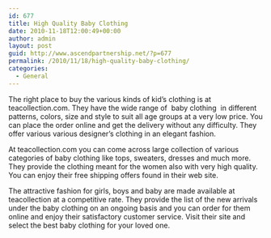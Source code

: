 ```yaml
---
id: 677
title: High Quality Baby Clothing
date: 2010-11-18T12:00:49+00:00
author: admin
layout: post
guid: http://www.ascendpartnership.net/?p=677
permalink: /2010/11/18/high-quality-baby-clothing/
categories:
  - General
---
```

The right place to buy the various kinds of kid&#8217;s clothing is at teacollection.com. They have the wide range of &nbsp;baby clothing&nbsp; in different patterns, colors, size and style to suit all age groups at a very low price. You can place the order online and get the delivery without any difficulty. They offer various various designer&#8217;s clothing in an elegant fashion.

At teacollection.com you can come across large collection of various categories of baby clothing like tops, sweaters, dresses and much more. They provide the clothing meant for the women also with very high quality. You can enjoy their free shipping offers found in their web site.

The attractive fashion for girls, boys and baby are made available at teacollection at a competitive rate. They provide the list of the new arrivals under the baby clothing on an ongoing basis and you can order for them online and enjoy their satisfactory customer service. Visit their site and select the best baby clothing for your loved one.